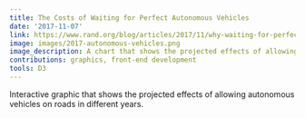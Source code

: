 ```yaml
---
title: The Costs of Waiting for Perfect Autonomous Vehicles
date: '2017-11-07'
link: https://www.rand.org/blog/articles/2017/11/why-waiting-for-perfect-autonomous-vehicles-may-cost-lives.html
image: images/2017-autonomous-vehicles.png
image_description: A chart that shows the projected effects of allowing autonomous vehicles on roads in different years.
contributions: graphics, front-end development
tools: D3
---
```


Interactive graphic that shows the projected effects of allowing autonomous vehicles on roads in different years.